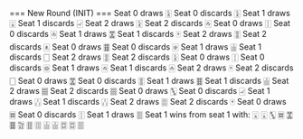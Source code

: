 === New Round (INIT) ===
Seat 0 draws 🀏
Seat 0 discards 🀏
Seat 1 draws 🀇
Seat 1 discards 🀐
Seat 2 draws 🀏
Seat 2 discards 🀂
Seat 0 draws 🀑
Seat 0 discards 🀂
Seat 1 draws 🀝
Seat 1 discards 🀄
Seat 2 draws 🀚
Seat 2 discards 🀀
Seat 0 draws 🀞
Seat 0 discards 🀅
Seat 1 draws 🀖
Seat 1 discards 🀆
Seat 2 draws 🀚
Seat 2 discards 🀏
Seat 0 draws 🀑
Seat 0 discards 🀙
Seat 1 draws 🀂
Seat 1 discards 🀂
Seat 2 draws 🀄
Seat 2 discards 🀆
Seat 0 draws 🀝
Seat 0 discards 🀚
Seat 1 draws 🀞
Seat 1 discards 🀖
Seat 2 draws 🀡
Seat 2 discards 🀡
Seat 0 draws 🀛
Seat 0 discards 🀐
Seat 1 draws 🀒
Seat 1 discards 🀒
Seat 2 draws 🀕
Seat 2 discards 🀄
Seat 0 draws 🀜
Seat 0 discards 🀑
Seat 1 draws 🀘
Seat 1 wins from seat 1 with: 🀇 🀇 🀛 🀜 🀝 🀞 🀟 🀠 🀕 🀖 🀖 🀗 🀗 🀘
